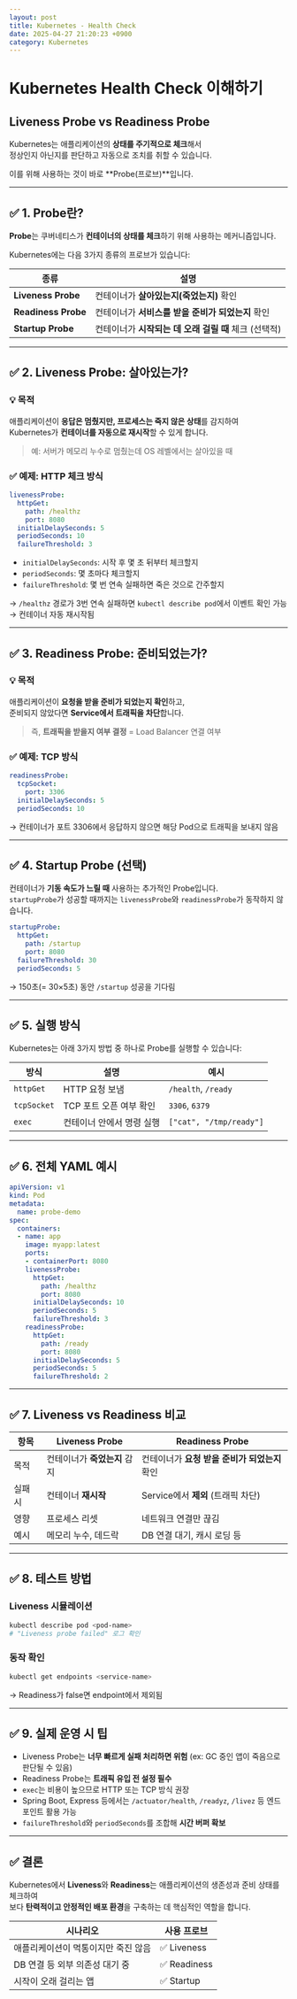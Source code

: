 ```yaml
---
layout: post
title: Kubernetes - Health Check
date: 2025-04-27 21:20:23 +0900
category: Kubernetes
---
```

# Kubernetes Health Check 이해하기  
## Liveness Probe vs Readiness Probe

Kubernetes는 애플리케이션의 **상태를 주기적으로 체크**해서  
정상인지 아닌지를 판단하고 자동으로 조치를 취할 수 있습니다.  

이를 위해 사용하는 것이 바로 **Probe(프로브)**입니다.

---

## ✅ 1. Probe란?

**Probe**는 쿠버네티스가 **컨테이너의 상태를 체크**하기 위해 사용하는 메커니즘입니다.

Kubernetes에는 다음 3가지 종류의 프로브가 있습니다:

| 종류 | 설명 |
|------|------|
| **Liveness Probe** | 컨테이너가 **살아있는지(죽었는지)** 확인 |
| **Readiness Probe** | 컨테이너가 **서비스를 받을 준비가 되었는지** 확인 |
| **Startup Probe** | 컨테이너가 **시작되는 데 오래 걸릴 때** 체크 (선택적) |

---

## ✅ 2. Liveness Probe: 살아있는가?

### 💡 목적  
애플리케이션이 **응답은 멈췄지만, 프로세스는 죽지 않은 상태**를 감지하여  
Kubernetes가 **컨테이너를 자동으로 재시작**할 수 있게 합니다.

> 예: 서버가 메모리 누수로 멈췄는데 OS 레벨에서는 살아있을 때

### ✅ 예제: HTTP 체크 방식

```yaml
livenessProbe:
  httpGet:
    path: /healthz
    port: 8080
  initialDelaySeconds: 5
  periodSeconds: 10
  failureThreshold: 3
```

- `initialDelaySeconds`: 시작 후 몇 초 뒤부터 체크할지
- `periodSeconds`: 몇 초마다 체크할지
- `failureThreshold`: 몇 번 연속 실패하면 죽은 것으로 간주할지

→ `/healthz` 경로가 3번 연속 실패하면 `kubectl describe pod`에서 이벤트 확인 가능  
→ 컨테이너 자동 재시작됨

---

## ✅ 3. Readiness Probe: 준비되었는가?

### 💡 목적  
애플리케이션이 **요청을 받을 준비가 되었는지 확인**하고,  
준비되지 않았다면 **Service에서 트래픽을 차단**합니다.

> 즉, **트래픽을 받을지 여부 결정** = Load Balancer 연결 여부

### ✅ 예제: TCP 방식

```yaml
readinessProbe:
  tcpSocket:
    port: 3306
  initialDelaySeconds: 5
  periodSeconds: 10
```

→ 컨테이너가 포트 3306에서 응답하지 않으면 해당 Pod으로 트래픽을 보내지 않음

---

## ✅ 4. Startup Probe (선택)

컨테이너가 **기동 속도가 느릴 때** 사용하는 추가적인 Probe입니다.  
`startupProbe`가 성공할 때까지는 `livenessProbe`와 `readinessProbe`가 동작하지 않습니다.

```yaml
startupProbe:
  httpGet:
    path: /startup
    port: 8080
  failureThreshold: 30
  periodSeconds: 5
```

→ 150초(= 30×5초) 동안 `/startup` 성공을 기다림

---

## ✅ 5. 실행 방식

Kubernetes는 아래 3가지 방법 중 하나로 Probe를 실행할 수 있습니다:

| 방식 | 설명 | 예시 |
|------|------|------|
| `httpGet` | HTTP 요청 보냄 | `/health`, `/ready` |
| `tcpSocket` | TCP 포트 오픈 여부 확인 | `3306`, `6379` |
| `exec` | 컨테이너 안에서 명령 실행 | `["cat", "/tmp/ready"]` |

---

## ✅ 6. 전체 YAML 예시

```yaml
apiVersion: v1
kind: Pod
metadata:
  name: probe-demo
spec:
  containers:
  - name: app
    image: myapp:latest
    ports:
    - containerPort: 8080
    livenessProbe:
      httpGet:
        path: /healthz
        port: 8080
      initialDelaySeconds: 10
      periodSeconds: 5
      failureThreshold: 3
    readinessProbe:
      httpGet:
        path: /ready
        port: 8080
      initialDelaySeconds: 5
      periodSeconds: 5
      failureThreshold: 2
```

---

## ✅ 7. Liveness vs Readiness 비교

| 항목 | Liveness Probe | Readiness Probe |
|------|----------------|-----------------|
| 목적 | 컨테이너가 **죽었는지** 감지 | 컨테이너가 **요청 받을 준비가 되었는지** 확인 |
| 실패 시 | 컨테이너 **재시작** | Service에서 **제외** (트래픽 차단) |
| 영향 | 프로세스 리셋 | 네트워크 연결만 끊김 |
| 예시 | 메모리 누수, 데드락 | DB 연결 대기, 캐시 로딩 등 |

---

## ✅ 8. 테스트 방법

### Liveness 시뮬레이션

```bash
kubectl describe pod <pod-name>
# "Liveness probe failed" 로그 확인
```

### 동작 확인

```bash
kubectl get endpoints <service-name>
```

→ Readiness가 false면 endpoint에서 제외됨

---

## ✅ 9. 실제 운영 시 팁

- Liveness Probe는 **너무 빠르게 실패 처리하면 위험** (ex: GC 중인 앱이 죽음으로 판단될 수 있음)
- Readiness Probe는 **트래픽 유입 전 설정 필수**
- `exec`는 비용이 높으므로 HTTP 또는 TCP 방식 권장
- Spring Boot, Express 등에서는 `/actuator/health`, `/readyz`, `/livez` 등 엔드포인트 활용 가능
- `failureThreshold`와 `periodSeconds`를 조합해 **시간 버퍼 확보**

---

## ✅ 결론

Kubernetes에서 **Liveness**와 **Readiness**는 애플리케이션의 생존성과 준비 상태를 체크하여  
보다 **탄력적이고 안정적인 배포 환경**을 구축하는 데 핵심적인 역할을 합니다.

| 시나리오 | 사용 프로브 |
|----------|--------------|
| 애플리케이션이 먹통이지만 죽진 않음 | ✅ Liveness |
| DB 연결 등 외부 의존성 대기 중 | ✅ Readiness |
| 시작이 오래 걸리는 앱 | ✅ Startup |